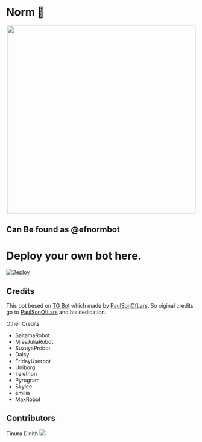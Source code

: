 # Norm 🤖


<p align="center"><a href="https://t.me/efnormbot"><img src="https://user-images.githubusercontent.com/87059430/129430514-573d5706-d5c6-4f38-a67b-85e7a3039398.png" width="500"></a></p>

## Can Be found as @efnormbot
# Deploy your own bot here.
[![Deploy](https://www.herokucdn.com/deploy/button.svg)](https://heroku.com/deploy?template=https://github.com/Efficent-Bots/Norm.git)


## Credits

This bot besed on [TG Bot](https://github.com/PaulSonOfLars/tgbot) which made by [PaulSonOfLars](https://github.com/PaulSonOfLars). So oiginal credits go to [PaulSonOfLars](https://github.com/PaulSonOfLars) and his dedication.

Other Credits
 - SaitamaRobot
 - MissJuliaRobot
 - SuzuyaProbot
 - Daisy
 - FridayUserbot
 - Uniborg
 - Telethon
 - Pyrogram
 - Skylee
 - emilia
 - MaxRobot

## Contributors

Tinura Dinith  <a href="https://github.com/TinuraD" alt="TinuraD"> <img src="https://img.shields.io/badge/TinuraD-107D8D?logo=github" /></a>
